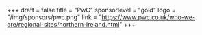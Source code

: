 +++
draft = false
title = "PwC"
sponsorlevel = "gold"
logo = "/img/sponsors/pwc.png"
link = "https://www.pwc.co.uk/who-we-are/regional-sites/northern-ireland.html"
+++
